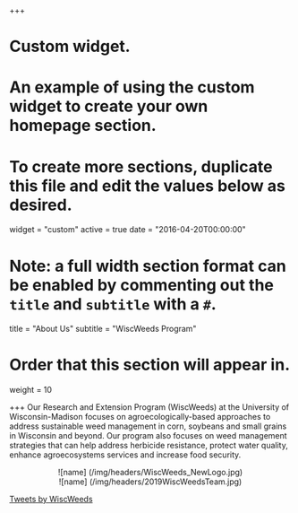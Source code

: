 +++
# Custom widget.
# An example of using the custom widget to create your own homepage section.
# To create more sections, duplicate this file and edit the values below as desired.
widget = "custom"
active = true
date = "2016-04-20T00:00:00"

# Note: a full width section format can be enabled by commenting out the `title` and `subtitle` with a `#`.
title = "About Us"
subtitle = "WiscWeeds Program"

# Order that this section will appear in.
weight = 10

+++
Our Research and Extension Program (WiscWeeds) at the University of Wisconsin-Madison focuses on agroecologically-based approaches to address sustainable weed management in corn, soybeans and small grains in Wisconsin and beyond. Our program also focuses on weed management strategies that can help address herbicide resistance, protect water quality, enhance agroecosystems services and increase food security.

<center>![name] (/img/headers/WiscWeeds_NewLogo.jpg)</center>  

<center>![name] (/img/headers/2019WiscWeedsTeam.jpg)</center>  

<a class="twitter-timeline" href="https://twitter.com/WiscWeeds?ref_src=twsrc%5Etfw" data-width="800" data-height="800">Tweets by WiscWeeds</a> <script async src="https://platform.twitter.com/widgets.js" charset="utf-8"></script>